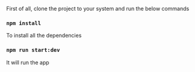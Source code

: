 



First of all, clone the project to your system and run the below commands

### `npm install`

To install all the dependencies


### `npm run start:dev`
It will run the app

